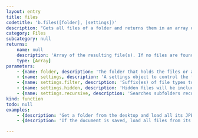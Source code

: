 ```yaml
---
layout: entry
title: files
codetitle: 'b.files([folder], [settings])'
description: "Gets all files of a folder and returns them in an array of file objects.\nThe settings object can be used to restrict the search to certain file types only, to include hidden files and to include files in subfolders."
category: Files
subcategory: null
returns:
    name: null
    description: 'Array of the resulting file(s). If no files are found, an empty array will be returned.'
    type: [Array]
parameters:
    - {name: folder, description: 'The folder that holds the files or a string describing the path to that folder.', optional: true, type: [null]}
    - {name: settings, description: 'A settings object to control the function''s behavior.', optional: true, type: [Object]}
    - {name: settings.filter, description: 'Suffix(es) of file types to include. Default: <code>"*"</code> (include all file types)', optional: true, type: [null]}
    - {name: settings.hidden, description: 'Hidden files will be included. Default: <code>false</code>', optional: true, type: [Boolean]}
    - {name: settings.recursive, description: 'Searches subfolders recursively for matching files. Default: <code>false</code>', optional: true, type: [Boolean]}
kind: function
todo: null
examples:
    - {description: 'Get a folder from the desktop and load all its JPEG files', code: "var myImageFolder = folder(\"~/Desktop/myImages/\");\nvar myImageFiles = files(myImageFolder, {filter: [\"jpeg\", \"jpg\"]});"}
    - {description: 'If the document is saved, load all files from its data folder, including from its subfolders', code: "var myDataFolder = folder();\nvar allMyDataFiles = files(myDataFolder, {recursive: true});"}

---
```

